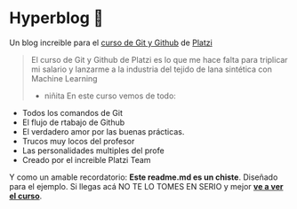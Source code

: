 # Hyperblog 💚
Un blog increible para el [curso de Git y Github](https://platzi.com/r/cesar-morales649390/) de [Platzi](https://platzi.com/r/cesar-morales649390/)
> El curso de Git y Github de Platzi es lo que me hace falta para triplicar mi salario y lanzarme a la industria del tejido de lana sintética con Machine Learning
> - niñita
En este curso vemos de todo:
* Todos los comandos de Git
* El flujo de rtabajo de Github
* El verdadero amor por las buenas prácticas.
* Trucos muy locos del profesor
* Las personalidades multiples del profe
* Creado por el increible Platzi Team

Y como un amable recordatorio: **Este readme.md es un chiste**. Diseñado para el ejemplo. Si llegas acá NO TE LO TOMES EN SERIO y mejor [**ve a ver el curso**](https://platzi.com/r/cesar-morales649390/).
